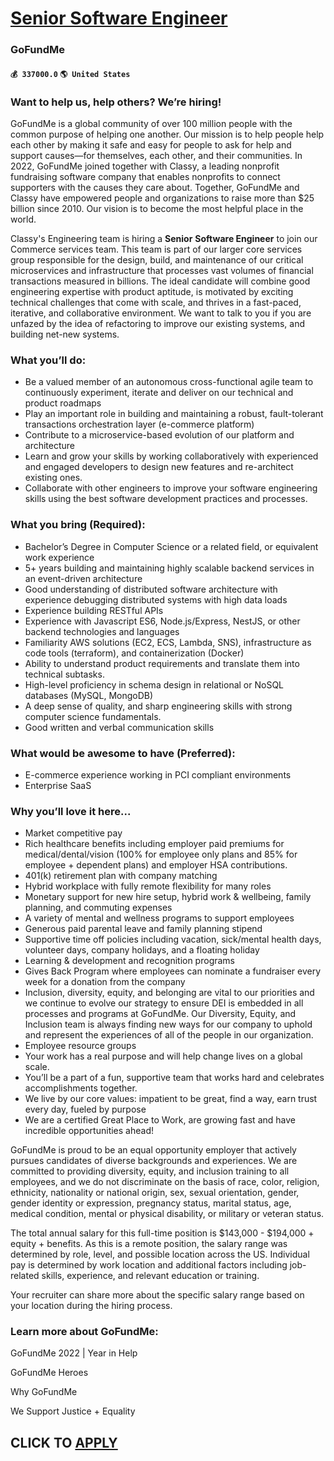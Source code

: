 # [Senior Software Engineer](https://www.remotewlb.com/apply/senior-software-engineer-59376)  
### GoFundMe  
#### `💰 337000.0` `🌎 United States`  

### Want to help us, help others? We’re hiring!

GoFundMe is a global community of over 100 million people with the common purpose of helping one another. Our mission is to help people help each other by making it safe and easy for people to ask for help and support causes—for themselves, each other, and their communities. In 2022, GoFundMe joined together with Classy, a leading nonprofit fundraising software company that enables nonprofits to connect supporters with the causes they care about. Together, GoFundMe and Classy have empowered people and organizations to raise more than $25 billion since 2010. Our vision is to become the most helpful place in the world.

Classy's Engineering team is hiring a **Senior** **Software Engineer** to join our Commerce services team. This team is part of our larger core services group responsible for the design, build, and maintenance of our critical microservices and infrastructure that processes vast volumes of financial transactions measured in billions. The ideal candidate will combine good engineering expertise with product aptitude, is motivated by exciting technical challenges that come with scale, and thrives in a fast-paced, iterative, and collaborative environment. We want to talk to you if you are unfazed by the idea of refactoring to improve our existing systems, and building net-new systems.

### What you’ll do:

  * Be a valued member of an autonomous cross-functional agile team to continuously experiment, iterate and deliver on our technical and product roadmaps
  * Play an important role in building and maintaining a robust, fault-tolerant transactions orchestration layer (e-commerce platform)
  * Contribute to a microservice-based evolution of our platform and architecture
  * Learn and grow your skills by working collaboratively with experienced and engaged developers to design new features and re-architect existing ones.
  * Collaborate with other engineers to improve your software engineering skills using the best software development practices and processes.

### What you bring (Required):

  * Bachelor’s Degree in Computer Science or a related field, or equivalent work experience
  * 5+ years building and maintaining highly scalable backend services in an event-driven architecture
  * Good understanding of distributed software architecture with experience debugging distributed systems with high data loads
  * Experience building RESTful APIs 
  * Experience with Javascript ES6, Node.js/Express, NestJS, or other backend technologies and languages
  * Familiarity AWS solutions (EC2, ECS, Lambda, SNS), infrastructure as code tools (terraform), and containerization (Docker)
  * Ability to understand product requirements and translate them into technical subtasks.
  * High-level proficiency in schema design in relational or NoSQL databases (MySQL, MongoDB)
  * A deep sense of quality, and sharp engineering skills with strong computer science fundamentals.
  * Good written and verbal communication skills

### What would be awesome to have (Preferred):

  * E-commerce experience working in PCI compliant environments
  * Enterprise SaaS

### Why you’ll love it here...

  * Market competitive pay
  * Rich healthcare benefits including employer paid premiums for medical/dental/vision (100% for employee only plans and 85% for employee + dependent plans) and employer HSA contributions. 
  * 401(k) retirement plan with company matching
  * Hybrid workplace with fully remote flexibility for many roles
  * Monetary support for new hire setup, hybrid work & wellbeing, family planning, and commuting expenses
  * A variety of mental and wellness programs to support employees 
  * Generous paid parental leave and family planning stipend
  * Supportive time off policies including vacation, sick/mental health days, volunteer days, company holidays, and a floating holiday
  * Learning & development and recognition programs
  * Gives Back Program where employees can nominate a fundraiser every week for a donation from the company
  * Inclusion, diversity, equity, and belonging are vital to our priorities and we continue to evolve our strategy to ensure DEI is embedded in all processes and programs at GoFundMe. Our Diversity, Equity, and Inclusion team is always finding new ways for our company to uphold and represent the experiences of all of the people in our organization.
  * Employee resource groups
  * Your work has a real purpose and will help change lives on a global scale.
  * You’ll be a part of a fun, supportive team that works hard and celebrates accomplishments together. 
  * We live by our core values: impatient to be great, find a way, earn trust every day, fueled by purpose
  * We are a certified Great Place to Work, are growing fast and have incredible opportunities ahead!

GoFundMe is proud to be an equal opportunity employer that actively pursues candidates of diverse backgrounds and experiences. We are committed to providing diversity, equity, and inclusion training to all employees, and we do not discriminate on the basis of race, color, religion, ethnicity, nationality or national origin, sex, sexual orientation, gender, gender identity or expression, pregnancy status, marital status, age, medical condition, mental or physical disability, or military or veteran status.

The total annual salary for this full-time position is $143,000 - $194,000 + equity + benefits. As this is a remote position, the salary range was determined by role, level, and possible location across the US. Individual pay is determined by work location and additional factors including job-related skills, experience, and relevant education or training.  
  
Your recruiter can share more about the specific salary range based on your location during the hiring process.

### Learn more about GoFundMe:

GoFundMe 2022 | Year in Help

GoFundMe Heroes

Why GoFundMe

We Support Justice + Equality

  
## CLICK TO [APPLY](https://www.remotewlb.com/apply/senior-software-engineer-59376)

